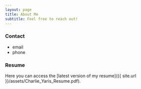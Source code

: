 ```yaml
---
layout: page
title: About Me
subtitle: Feel free to reach out!
---
```


### Contact

- email
- phone

### Resume

Here you can access the [latest version of my resume]({{ site.url }}/assets/Charlie_Yaris_Resume.pdf).
